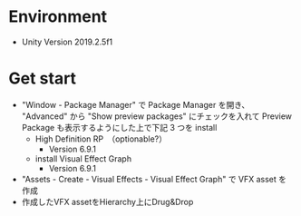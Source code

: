 # Environment
- Unity Version 2019.2.5f1

# Get start
- "Window - Package Manager" で Package Manager を開き、 "Advanced" から "Show preview packages" にチェックを入れて Preview Package も表示するようにした上で下記 3 つを install
  - High Definition RP　（optionable?）
    - Version 6.9.1
  - install Visual Effect Graph
    - Version 6.9.1
- "Assets - Create - Visual Effects - Visual Effect Graph" で VFX asset を作成
- 作成したVFX assetをHierarchy上にDrug&Drop

